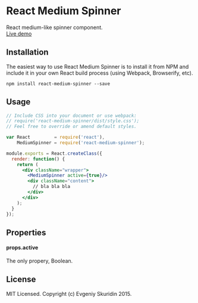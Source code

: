 # React Medium Spinner

React medium-like spinner component.  
[Live demo](https://skurid.in/react-medium-spinner/)

## Installation

The easiest way to use React Medium Spinner is to install it from NPM and include it in your own React build process (using Webpack, Browserify, etc).
```
npm install react-medium-spinner --save
```

## Usage

```jsx
// Include CSS into your document or use webpack:
// require('react-medium-spinner/dist/style.css');
// Feel free to override or amend default styles.

var React         = require('react'),
    MediumSpinner = require('react-medium-spinner');

module.exports = React.createClass({
  render: function() {
    return (
      <div className="wrapper">
        <MediumSpinner active={true}/>
        <div className="content">
          // bla bla bla
        </div>
      </div>
    );
  }
});
```

## Properties

#### props.active
The only propery, Boolean.

## License

MIT Licensed. Copyright (c) Evgeniy Skuridin 2015.
